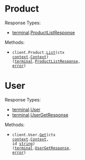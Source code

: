 # Product

Response Types:

- <a href="https://pkg.go.dev/github.com/stainless-sdks/terminal-go">terminal</a>.<a href="https://pkg.go.dev/github.com/stainless-sdks/terminal-go#ProductListResponse">ProductListResponse</a>

Methods:

- <code title="get /product">client.Product.<a href="https://pkg.go.dev/github.com/stainless-sdks/terminal-go#ProductService.List">List</a>(ctx <a href="https://pkg.go.dev/context">context</a>.<a href="https://pkg.go.dev/context#Context">Context</a>) (<a href="https://pkg.go.dev/github.com/stainless-sdks/terminal-go">terminal</a>.<a href="https://pkg.go.dev/github.com/stainless-sdks/terminal-go#ProductListResponse">ProductListResponse</a>, <a href="https://pkg.go.dev/builtin#error">error</a>)</code>

# User

Response Types:

- <a href="https://pkg.go.dev/github.com/stainless-sdks/terminal-go">terminal</a>.<a href="https://pkg.go.dev/github.com/stainless-sdks/terminal-go#User">User</a>
- <a href="https://pkg.go.dev/github.com/stainless-sdks/terminal-go">terminal</a>.<a href="https://pkg.go.dev/github.com/stainless-sdks/terminal-go#UserGetResponse">UserGetResponse</a>

Methods:

- <code title="get /user/{id}">client.User.<a href="https://pkg.go.dev/github.com/stainless-sdks/terminal-go#UserService.Get">Get</a>(ctx <a href="https://pkg.go.dev/context">context</a>.<a href="https://pkg.go.dev/context#Context">Context</a>, id <a href="https://pkg.go.dev/builtin#string">string</a>) (<a href="https://pkg.go.dev/github.com/stainless-sdks/terminal-go">terminal</a>.<a href="https://pkg.go.dev/github.com/stainless-sdks/terminal-go#UserGetResponse">UserGetResponse</a>, <a href="https://pkg.go.dev/builtin#error">error</a>)</code>

